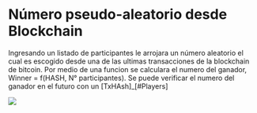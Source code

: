 # Número pseudo-aleatorio desde Blockchain

Ingresando un listado de participantes le arrojara un número aleatorio el cual es escogido desde una de las ultimas transacciones de la blockchain de bitcoin. Por medio de una funcion se calculara el numero del ganador, Winner = f(HASH, N° participantes). Se puede verificar el numero del ganador en el futuro con un [TxHAsh]\_[#Players]

![](https://github.com/osoda/NumeroAleatorioDesdeBlockchain/example.gif)
